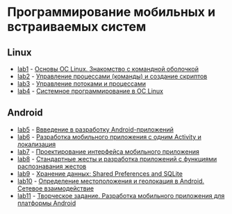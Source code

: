 # Программирование мобильных и встраиваемых систем

Linux
------
* [lab1](https://github.com/isysoi3/PMVS/tree/master/lab1) - [
Основы ОС Linux. Знакомство с командной оболочкой](https://drive.google.com/open?id=1RAgSfI4diBfIhmqynT_UpYJv8mkUQ803)
* [lab2](https://github.com/isysoi3/PMVS/tree/master/lab2) - [Управление процессами (команды) и создание скриптов](https://drive.google.com/open?id=1gD6Dc913YpiArcICIRqJQXbFP9ifLvYh)
* [lab3](https://github.com/isysoi3/PMVS/tree/master/lab3) - [Управление потоками и процессами](https://drive.google.com/open?id=1V4K7NV8MDerxZczuBP9RT8sLrWr5uDwI)
* [lab4](https://github.com/isysoi3/PMVS/tree/master/lab4) - [
Системное программирование в ОС Linux](https://drive.google.com/open?id=1rVKTKrIAKm19LyAzEFny-1s4q3BumBX9)

Android
------
* [lab5](https://github.com/isysoi3/PMVS/tree/master/lab5) - [
Ввведение в разработку Android-приложений](https://drive.google.com/open?id=1lqjmDjRK5IprwksF1WJgMrF8Ox6Su2LI)
* [lab6](https://github.com/isysoi3/PMVS/tree/master/lab6) - [Разработка мобильного приложения с одним Activity и локализация](https://drive.google.com/open?id=1y928oromuuXvx73s24_Wh58TIDyjRjJw)
* [lab7](https://github.com/isysoi3/PMVS/tree/master/lab7) - [Проектирование интерфейса мобильного приложения](https://drive.google.com/open?id=11itwYR-AQjw4s_JClsDonng1uF9k0kyU)
* [lab8](https://github.com/isysoi3/PMVS/tree/master/lab8) - [Стандартные жесты и разработка приложений с функциями распознавания жестов](https://drive.google.com/open?id=1zgNkqM39Klqi5Um4V5dJdcA6R2Vn-5pt)
* [lab9](https://github.com/isysoi3/PMVS/tree/master/lab9) - [
Хранение данных: Shared Preferences and SQLite](https://drive.google.com/open?id=1rtCejhjqMN_LvnIu4tsC8oHCk8IMUcSY)
* [lab10](https://github.com/isysoi3/PMVS/tree/master/lab10) - [Определение местоположения и геолокация в Android. Сетевое взаимодействие](https://drive.google.com/open?id=1BQJ0OBvaTbHkztRkc-314x_1ssMY4lkb)
* [lab11](https://github.com/isysoi3/AmazingGifs) - [
Творческое задание. Разработка мобильного приложения для платформы Android](https://drive.google.com/open?id=1gISUzdefdacX9gp_dHKy6zTX2VTwuaAr)
